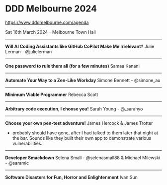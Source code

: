 # DDD Melbourne 2024

https://www.dddmelbourne.com/agenda

Sat 16th March 2024 - Melbourne Town Hall

---

**Will AI Coding Assistants like GitHub CoPilot Make Me Irrelevant?**
Julie Lerman - @julielerman

---

**One password to rule them all (for a few minutes)**
Samaa Kanani

---

**Automate Your Way to a Zen-Like Workday**
Simone Bennett - @simone_au

---

**Minimum Viable Programmer**
Rebecca Scott

---

**Arbitrary code execution, I choose you!**
Sarah Young - @_sarahyo

---

**Choose your own pen-test adventure!**
James Hercock & James Trotter

- probably should have gone, after I had talked to them later that night at the
  bar. Sounds like they built their own app to demonstrate various
  vulnerabilities.

---

**Developer Smackdown**
Selena Small - @selenasmall88 & Michael Milewski - @saramic

---

**Software Disasters for Fun, Horror and Enlightenment**
Ivan Sun


